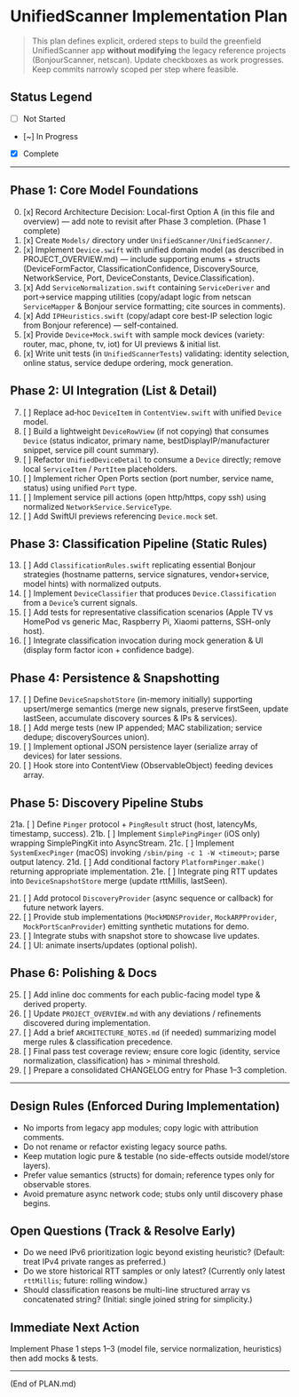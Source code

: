 # UnifiedScanner Implementation Plan

> This plan defines explicit, ordered steps to build the greenfield UnifiedScanner app **without modifying** the legacy reference projects (BonjourScanner, netscan). Update checkboxes as work progresses. Keep commits narrowly scoped per step where feasible.

## Status Legend
- [ ] Not Started
- [~] In Progress
- [x] Complete

---
## Phase 1: Core Model Foundations
0. [x] Record Architecture Decision: Local-first Option A (in this file and overview) — add note to revisit after Phase 3 completion. (Phase 1 complete)
1. [x] Create `Models/` directory under `UnifiedScanner/UnifiedScanner/`.
2. [x] Implement `Device.swift` with unified domain model (as described in PROJECT_OVERVIEW.md) — include supporting enums + structs (DeviceFormFactor, ClassificationConfidence, DiscoverySource, NetworkService, Port, DeviceConstants, Device.Classification).
3. [x] Add `ServiceNormalization.swift` containing `ServiceDeriver` and port→service mapping utilities (copy/adapt logic from netscan `ServiceMapper` & Bonjour service formatting; cite sources in comments).
4. [x] Add `IPHeuristics.swift` (copy/adapt core best-IP selection logic from Bonjour reference) — self‑contained.
5. [x] Provide `Device+Mock.swift` with sample mock devices (variety: router, mac, phone, tv, iot) for UI previews & initial list.
6. [x] Write unit tests (in `UnifiedScannerTests`) validating: identity selection, online status, service dedupe ordering, mock generation.

## Phase 2: UI Integration (List & Detail)
7. [ ] Replace ad‑hoc `DeviceItem` in `ContentView.swift` with unified `Device` model.
8. [ ] Build a lightweight `DeviceRowView` (if not copying) that consumes `Device` (status indicator, primary name, bestDisplayIP/manufacturer snippet, service pill count summary).
9. [ ] Refactor `UnifiedDeviceDetail` to consume a `Device` directly; remove local `ServiceItem` / `PortItem` placeholders.
10. [ ] Implement richer Open Ports section (port number, service name, status) using unified `Port` type.
11. [ ] Implement service pill actions (open http/https, copy ssh) using normalized `NetworkService.ServiceType`.
12. [ ] Add SwiftUI previews referencing `Device.mock` set.

## Phase 3: Classification Pipeline (Static Rules)
13. [ ] Add `ClassificationRules.swift` replicating essential Bonjour strategies (hostname patterns, service signatures, vendor+service, model hints) with normalized outputs.
14. [ ] Implement `DeviceClassifier` that produces `Device.Classification` from a `Device`’s current signals.
15. [ ] Add tests for representative classification scenarios (Apple TV vs HomePod vs generic Mac, Raspberry Pi, Xiaomi patterns, SSH-only host).
16. [ ] Integrate classification invocation during mock generation & UI (display form factor icon + confidence badge).

## Phase 4: Persistence & Snapshotting
17. [ ] Define `DeviceSnapshotStore` (in-memory initially) supporting upsert/merge semantics (merge new signals, preserve firstSeen, update lastSeen, accumulate discovery sources & IPs & services).
18. [ ] Add merge tests (new IP appended; MAC stabilization; service dedupe; discoverySources union).
19. [ ] Implement optional JSON persistence layer (serialize array of devices) for later sessions.
20. [ ] Hook store into ContentView (ObservableObject) feeding devices array.

## Phase 5: Discovery Pipeline Stubs
21a. [ ] Define `Pinger` protocol + `PingResult` struct (host, latencyMs, timestamp, success).
21b. [ ] Implement `SimplePingPinger` (iOS only) wrapping SimplePingKit into AsyncStream.
21c. [ ] Implement `SystemExecPinger` (macOS) invoking `/sbin/ping -c 1 -W <timeout>`; parse output latency.
21d. [ ] Add conditional factory `PlatformPinger.make()` returning appropriate implementation.
21e. [ ] Integrate ping RTT updates into `DeviceSnapshotStore` merge (update rttMillis, lastSeen).

21. [ ] Add protocol `DiscoveryProvider` (async sequence or callback) for future network layers.
22. [ ] Provide stub implementations (`MockMDNSProvider`, `MockARPProvider`, `MockPortScanProvider`) emitting synthetic mutations for demo.
23. [ ] Integrate stubs with snapshot store to showcase live updates.
24. [ ] UI: animate inserts/updates (optional polish).

## Phase 6: Polishing & Docs
25. [ ] Add inline doc comments for each public-facing model type & derived property.
26. [ ] Update `PROJECT_OVERVIEW.md` with any deviations / refinements discovered during implementation.
27. [ ] Add a brief `ARCHITECTURE_NOTES.md` (if needed) summarizing model merge rules & classification precedence.
28. [ ] Final pass test coverage review; ensure core logic (identity, service normalization, classification) has > minimal threshold.
29. [ ] Prepare a consolidated CHANGELOG entry for Phase 1–3 completion.

---
## Design Rules (Enforced During Implementation)
- No imports from legacy app modules; copy logic with attribution comments.
- Do not rename or refactor existing legacy source paths.
- Keep mutation logic pure & testable (no side-effects outside model/store layers).
- Prefer value semantics (structs) for domain; reference types only for observable stores.
- Avoid premature async network code; stubs only until discovery phase begins.

## Open Questions (Track & Resolve Early)
- Do we need IPv6 prioritization logic beyond existing heuristic? (Default: treat IPv4 private ranges as preferred.)
- Do we store historical RTT samples or only latest? (Currently only latest `rttMillis`; future: rolling window.)
- Should classification reasons be multi-line structured array vs concatenated string? (Initial: single joined string for simplicity.)

## Immediate Next Action
Implement Phase 1 steps 1–3 (model file, service normalization, heuristics) then add mocks & tests.

---
(End of PLAN.md)
